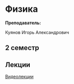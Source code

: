 # Физика

**Преподаватель:**

Куянов Игорь Александрович

## 2 семестр

## Лекции

[Видеолекции](https://m.vk.com/id594767962)
